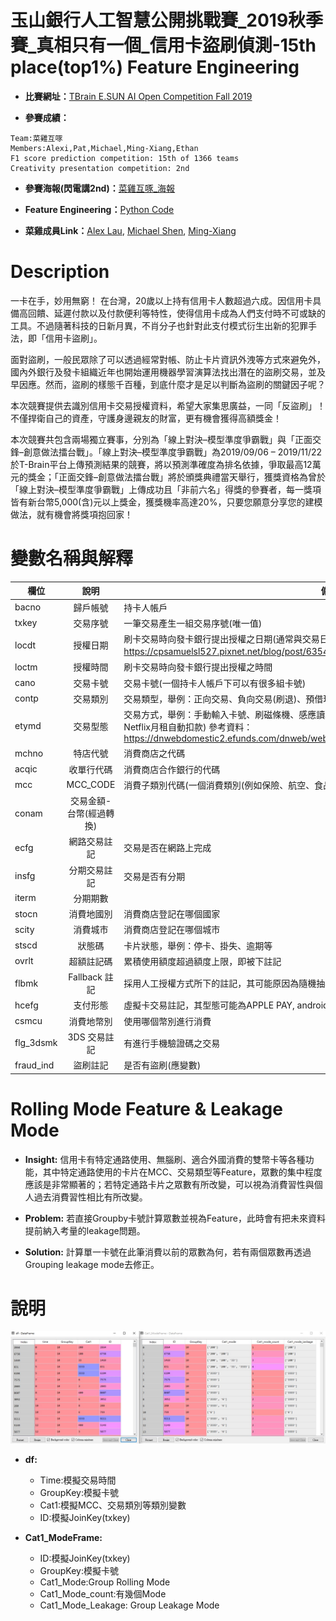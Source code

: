 玉山銀行人工智慧公開挑戰賽_2019秋季賽_真相只有一個_信用卡盜刷偵測-15th place(top1%) Feature Engineering
======================================
* **比賽網址：**[TBrain E.SUN AI Open Competition Fall 2019 ](https://tbrain.trendmicro.com.tw/Competitions/Details/10)

* **參賽成績：**
```
Team:菜雞互啄
Members:Alexi,Pat,Michael,Ming-Xiang,Ethan
F1 score prediction competition: 15th of 1366 teams
Creativity presentation competition: 2nd
```
* **參賽海報(閃電講2nd)：**[菜雞互啄_海報](https://github.com/CubatLin/TBrain-E.SUN-AI-Open-Competition-Fall-2019-15th-place-Feature-Engineering/blob/master/%E8%8F%9C%E9%9B%9E%E4%BA%92%E5%95%84_%E7%8E%89%E5%B1%B1%E9%8A%80%E8%A1%8C2019%E4%BA%BA%E5%B7%A5%E6%99%BA%E6%85%A7%E7%A7%8B%E5%AD%A3%E5%85%AC%E9%96%8B%E6%8C%91%E6%88%B0%E8%B3%BD%E5%85%A8%E9%96%8B%E6%B5%B7%E5%A0%B1.pdf)
* **Feature Engineering：**[Python Code](https://github.com/CubatLin/TBrain-E.SUN-AI-Open-Competition-Fall-2019-15th-place-Feature-Engineering/blob/master/%E8%8F%9C%E9%9B%9E%E4%BA%92%E5%95%84_ModeCode.py)

* **菜雞成員Link：**[Alex Lau](https://github.com/alexlautw9527), [Michael Shen](https://github.com/changsian), [Ming-Xiang](https://github.com/kuo23)


Description 
===========
一卡在手，妙用無窮！ 在台灣，20歲以上持有信用卡人數超過六成。因信用卡具備高回饋、延遲付款以及付款便利等特性，使得信用卡成為人們支付時不可或缺的工具。不過隨著科技的日新月異，不肖分子也針對此支付模式衍生出新的犯罪手法，即「信用卡盜刷」。

面對盜刷，一般民眾除了可以透過經常對帳、防止卡片資訊外洩等方式來避免外，國內外銀行及發卡組織近年也開始運用機器學習演算法找出潛在的盜刷交易，並及早因應。然而，盜刷的樣態千百種，到底什麼才是足以判斷為盜刷的關鍵因子呢？

本次競賽提供去識別信用卡交易授權資料，希望大家集思廣益，一同「反盜刷」！不僅捍衛自己的資產，守護身邊親友的財富，更有機會獲得高額獎金！

本次競賽共包含兩場獨立賽事，分別為「線上對決–模型準度爭霸戰」與「正面交鋒–創意做法擂台戰」。「線上對決–模型準度爭霸戰」為2019/09/06 – 2019/11/22於T-Brain平台上傳預測結果的競賽，將以預測準確度為排名依據，爭取最高12萬元的獎金；「正面交鋒–創意做法擂台戰」將於頒獎典禮當天舉行，獲獎資格為曾於「線上對決–模型準度爭霸戰」上傳成功且「非前六名」得獎的參賽者，每一獎項皆有新台幣5,000(含)元以上獎金，獲獎機率高達20%，只要您願意分享您的建模做法，就有機會將獎項抱回家！


變數名稱與解釋
=================================================================================================
欄位          | 說明  |備註
-------------|:-----:|---------------------------------------------------------------------------------------------------
bacno | 歸戶帳號	|持卡人帳戶
txkey	|交易序號	|一筆交易產生一組交易序號(唯一值)
locdt	|授權日期	|刷卡交易時向發卡銀行提出授權之日期(通常與交易日期為同一天，除非有預先授權的情況，參考：https://cpsamuelsl527.pixnet.net/blog/post/63542071-[教學]-「預先授權」到底是什麼？)
loctm	|授權時間	|刷卡交易時向發卡銀行提出授權之時間
cano	|交易卡號	|交易卡號(一個持卡人帳戶下可以有很多組卡號)
contp	|交易類別	|交易類型，舉例：正向交易、負向交易(刷退)、預借現金等
etymd	|交易型態	|交易方式，舉例：手動輸入卡號、刷磁條機、感應讀取卡號、利用預先儲存的信用卡資料進行交易(例如Netflix月租自動扣款) 參考資料：https://dnwebdomestic2.efunds.com/dnweb/webhelp/Field_Descriptions/MC_POS_Entry_Mode.htm
mchno	|特店代號	|消費商店之代碼
acqic	|收單行代碼	|消費商店合作銀行的代碼
mcc	|MCC_CODE	|消費子類別代碼(一個消費類別(例如保險、航空、食品等)下面可以有很多MCC_CODE)
conam	|交易金額-台幣(經過轉換)	|  
ecfg	|網路交易註記	|交易是否在網路上完成
insfg	|分期交易註記	|交易是否有分期
iterm	|分期期數	|
stocn	|消費地國別	|消費商店登記在哪個國家
scity	|消費城市	|消費商店登記在哪個城市
stscd	|狀態碼	|卡片狀態，舉例：停卡、掛失、逾期等
ovrlt	|超額註記碼	|累積使用額度超過額度上限，即被下註記
flbmk	|Fallback 註記	|採用人工授權方式所下的註記，其可能原因為隨機抽樣或是發卡銀行懷疑此筆為不正常交易
hcefg	|支付形態	|虛擬卡交易註記，其型態可能為APPLE PAY, android pay, Samsong pay 等
csmcu	|消費地幣別	|使用哪個幣別進行消費
flg_3dsmk	|3DS 交易註記	|有進行手機驗證碼之交易
fraud_ind	|盜刷註記	|是否有盜刷(應變數)



Rolling Mode Feature & Leakage Mode
==================
* **Insight:**
信用卡有特定通路使用、無腦刷、適合外國消費的雙幣卡等各種功能，其中特定通路使用的卡片在MCC、交易類型等Feature，眾數的集中程度應該是非常顯著的；若特定通路卡片之眾數有所改變，可以視為消費習性與個人過去消費習性相比有所改變。

* **Problem:**
若直接Groupby卡號計算眾數並視為Feature，此時會有把未來資料提前納入考量的leakage問題。

* **Solution:**
計算單一卡號在此筆消費以前的眾數為何，若有兩個眾數再透過Grouping leakage mode去修正。

說明
=================================================================================================
![image](https://github.com/CubatLin/TBrain-E.SUN-AI-Open-Competition-Fall-2019-15th-place-Feature-Engineering/blob/master/Mode_Demonstration.jpg)

* **df:**
  * Time:模擬交易時間
  * GroupKey:模擬卡號
  * Cat1:模擬MCC、交易類別等類別變數
  * ID:模擬JoinKey(txkey)

* **Cat1_ModeFrame:**
  * ID:模擬JoinKey(txkey)
  * GroupKey:模擬卡號
  * Cat1_Mode:Group Rolling Mode
  * Cat1_Mode_count:有幾個Mode
  * Cat1_Mode_Leakage: Group Leakage Mode
